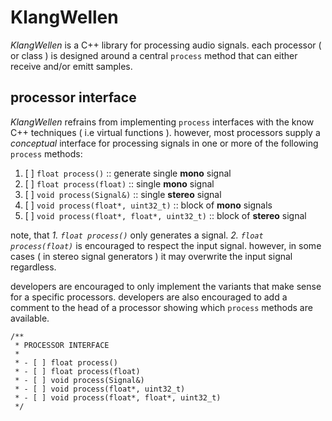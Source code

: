 # KlangWellen

*KlangWellen* is a C++ library for processing audio signals. each processor ( or class ) is designed around a central `process` method that can either receive and/or emitt samples.

## processor interface

*KlangWellen* refrains from implementing `process` interfaces with the know C++ techniques ( i.e virtual functions ). however, most processors supply a *conceptual* interface for processing signals in one or more of the following `process` methods:

1. [ ] `float process()` :: generate single **mono** signal
2. [ ] `float process(float)‌` :: single **mono** signal
3. [ ] `void process(Signal&)` :: single **stereo** signal
4. [ ] `void process(float*, uint32_t)` :: block of **mono** signals
5. [ ] `void process(float*, float*, uint32_t)` :: block of **stereo** signal

note, that *1. `float process()`* only generates a signal. *‌2. `float process(float)‌`* is encouraged to respect the input signal. however, in some cases ( in stereo signal generators ) it may overwrite the input signal regardless.

developers are encouraged to only implement the variants that make sense for a specific processors. developers are also encouraged to add a comment to the head of a processor showing which `process` methods are available.

```
/**
 * PROCESSOR INTERFACE
 *
 * - [ ] float process()
 * - [ ] float process(float)‌
 * - [ ] void process(Signal&)
 * - [ ] void process(float*, uint32_t)
 * - [ ] void process(float*, float*, uint32_t)
 */
```